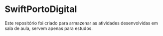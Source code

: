 # SwiftPortoDigital
Este repositório foi criado para armazenar as atividades desenvolvidas em sala de aula, servem apenas para estudos.
